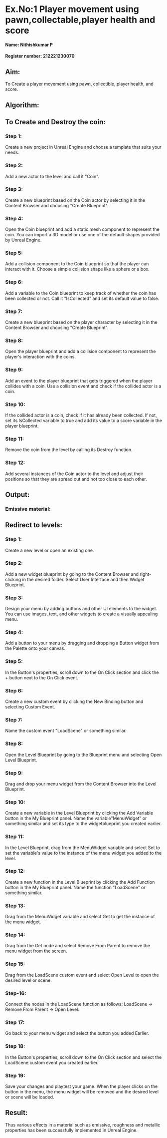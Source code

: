 # Ex.No:1  Player movement using pawn,collectable,player health and score
#### Name: Nithishkumar P
#### Register number: 212221230070

## Aim:
To Create a player movement using pawn, collectible, player health, and score.
## Algorithm:
##  To Create and Destroy the coin:
### Step 1:
Create a new project in Unreal Engine and choose a template that suits your needs.
### Step 2:
Add a new actor to the level and call it "Coin".
### Step 3:
Create a new blueprint based on the Coin actor by selecting it in the Content Browser
and choosing "Create Blueprint".
### Step 4:
Open the Coin blueprint and add a static mesh component to represent the coin. You
can import a 3D model or use one of the default shapes provided by Unreal Engine. 
### Step 5: 
Add a collision component to the Coin blueprint so that the player can interact with it. Choose a
simple collision shape like a sphere or a box.
### Step 6:
Add a variable to the Coin blueprint to keep track of whether the coin has been
collected or not. Call it "IsCollected" and set its default value to false.
### Step 7:
Create a new blueprint based on the player character by selecting it in the Content
Browser and choosing "Create Blueprint".
### Step 8:
Open the player blueprint and add a collision component to represent the player's
interaction with the coins.
### Step 9:
Add an event to the player blueprint that gets triggered when the player collides with a coin. Use a collision event and check if the collided actor is a coin.
### Step 10:
If the collided actor is a coin, check if it has already been collected. If not, set its IsCollected variable to true and add its value to a score variable in the player blueprint.
### Step 11:
Remove the coin from the level by calling its Destroy function.
### Step 12:
Add several instances of the Coin actor to the level and adjust their positions so that they are spread out and not too close to each other.

## Output:
### Emissive material:
##  Redirect to levels:
### Step 1:
Create a new level or open an existing one.
### Step 2:
Add a new widget blueprint by going to the Content Browser and
right-clicking in the desired folder. Select User Interface and then Widget
Blueprint.
### Step 3:
Design your menu by adding buttons and other UI elements to the
widget. You can use images, text, and other widgets to create a visually
appealing menu.
### Step 4:
Add a button to your menu by dragging and dropping a Button
widget from the Palette onto your canvas.
### Step 5: 
In the Button's properties, scroll down to the On Click section and
click the + button next to the On Click event.
### Step 6:
Create a new custom event by clicking the New Binding button and selecting Custom Event.
### Step 7:
Name the custom event "LoadScene" or something similar.
### Step 8:
Open the Level Blueprint by going to the Blueprint menu and
selecting Open Level Blueprint.
### Step 9:
Drag and drop your menu widget from the Content Browser into the Level Blueprint.
### Step 10:
Create a new variable in the Level Blueprint by clicking the Add Variable button in the My Blueprint panel. Name the variable"MenuWidget" or something similar and set its type to the widgetblueprint you created earlier.
### Step 11:
In the Level Blueprint, drag from the MenuWidget variable and
select Set to set the variable's value to the instance of the menu widget
you added to the level.
### Step 12:
Create a new function in the Level Blueprint by clicking the Add
Function button in the My Blueprint panel. Name the function
"LoadScene" or something similar.
### Step 13:
Drag from the MenuWidget variable and select Get to get the
instance of the menu widget.
### Step 14:
Drag from the Get node and select Remove From Parent to
remove the menu widget from the screen.
### Step 15:
Drag from the LoadScene custom event and select Open Level to
open the desired level or scene.
### Step-16: 
Connect the nodes in the LoadScene function as follows:
 LoadScene -> Remove From Parent -> Open Level.
### Step 17:
Go back to your menu widget and select the button you added Earlier.
### Step 18:
In the Button's properties, scroll down to the On Click section and
select the LoadScene custom event you created earlier.
### Step 19:
Save your changes and playtest your game. When the player
clicks on the button in the menu, the menu widget will be removed and
the desired level or scene will be loaded.

## Result:
Thus various effects in a material such as emissive, roughness and metallic properties has been successfully implemented in Unreal Engine.
